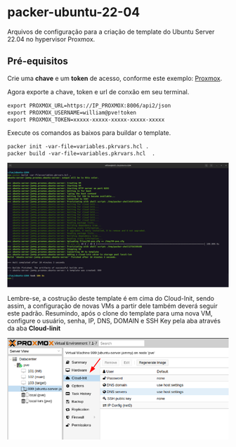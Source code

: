 # packer-ubuntu-22-04
Arquivos de configuração para a criação de template do Ubuntu Server 22.04 no hypervisor Proxmox.

## Pré-equisitos

Crie uma __chave__ e um __token__ de acesso, conforme este exemplo: [Proxmox](https://registry.terraform.io/providers/Telmate/proxmox/latest/docs).

Agora exporte a chave, token e url de conxão em seu terminal.

```
export PROXMOX_URL=https://IP_PROXMOX:8006/api2/json
export PROXMOX_USERNAME=william@pve!token
export PROXMOX_TOKEN=xxxxx-xxxxx-xxxxx-xxxxx-xxxxx
```

Execute os comandos as baixos para buildar o template.
```
packer init -var-file=variables.pkrvars.hcl .
packer build -var-file=variables.pkrvars.hcl  .
```
![](img/output-terminal.png)

Lembre-se, a costrução deste template é em cima do Cloud-Init, sendo assim, a configuração de novas VMs a partir dele também deverá seguir este padrão.
Resumindo, após o clone do template para uma nova VM, configure o usuário, senha,
IP, DNS, DOMAIN e SSH Key pela aba através da aba **Cloud-Iinit**

![Exemplo](img/example-cloud-init.png)

